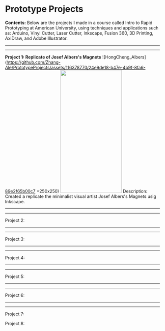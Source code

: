 # Prototype Projects

**Contents:**
Below are the projects I made in a course called Intro to Rapid Prototyping at American University, using techniques and applications such as: Arduino, Vinyl Cutter, Laser Cutter, Inkscape, Fusion 360, 3D Printing, AxiDraw, and Adobe Illustrator. 
<br>

________________________________________________________


________________________________________________________

**Project 1: Replicate of Josef Albers's Magnets**
![HongCheng_Albers](https://github.com/Zhang-Ale/PrototypeProjects/assets/116378770/24e9de18-b47e-4b9f-8fa6-89e2f65b00c7 =250x250)
<img src="https://github.com/Zhang-Ale/PrototypeProjects/assets/116378770/24e9de18-b47e-4b9f-8fa6-89e2f65b00c7" data-canonical-src="[https://gyazo.com/eb5c5741b6a9a16c692170a41a49c858.png](https://github.com/Zhang-Ale/PrototypeProjects/assets/116378770/24e9de18-b47e-4b9f-8fa6-89e2f65b00c7)" width="200" height="400" />
Description: Created a replicate the minimalist visual artist Josef Albers's Magnets usig Inkscape. 
<br>

________________________________________________________


________________________________________________________

Project 2: 
<br>

________________________________________________________


________________________________________________________

Project 3: 
<br>

________________________________________________________


________________________________________________________

Project 4: 
<br>

________________________________________________________


________________________________________________________

Project 5: 
<br>

________________________________________________________


________________________________________________________

Project 6: 
<br>

________________________________________________________


________________________________________________________

Project 7: 
<br>

Project 8: 
<br>
